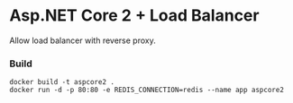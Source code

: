 # Asp.NET Core 2 + Load Balancer

Allow load balancer with reverse proxy.

### Build

```
docker build -t aspcore2 .
docker run -d -p 80:80 -e REDIS_CONNECTION=redis --name app aspcore2 
```
